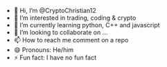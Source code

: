 - 👋 Hi, I’m @CryptoChristian12
- 👀 I’m interested in trading, coding & crypto
- 🌱 I’m currently learning python, C++ and javascript
- 💞️ I’m looking to collaborate on ...
- 📫 How to reach me comment on a repo
- 😄 Pronouns: He/him
- ⚡ Fun fact: I have no fun fact

<!---
CryptoChristian12/CryptoChristian12 is a ✨ special ✨ repository because its `README.md` (this file) appears on your GitHub profile.
You can click the Preview link to take a look at your changes.
--->
